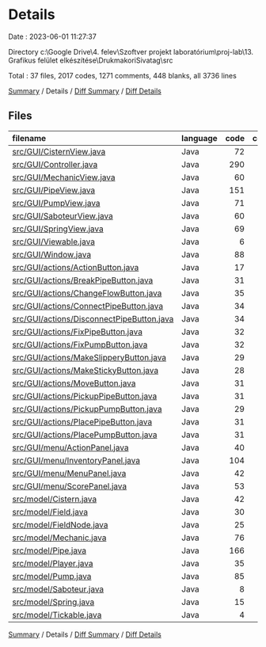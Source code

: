 # Details

Date : 2023-06-01 11:27:37

Directory c:\\Google Drive\\4. felev\\Szoftver projekt laboratórium\\proj-lab\\13. Grafikus felület elkészítése\\DrukmakoriSivatag\\src

Total : 37 files,  2017 codes, 1271 comments, 448 blanks, all 3736 lines

[Summary](results.md) / Details / [Diff Summary](diff.md) / [Diff Details](diff-details.md)

## Files
| filename | language | code | comment | blank | total |
| :--- | :--- | ---: | ---: | ---: | ---: |
| [src/GUI/CisternView.java](/src/GUI/CisternView.java) | Java | 72 | 48 | 14 | 134 |
| [src/GUI/Controller.java](/src/GUI/Controller.java) | Java | 290 | 126 | 46 | 462 |
| [src/GUI/MechanicView.java](/src/GUI/MechanicView.java) | Java | 60 | 29 | 14 | 103 |
| [src/GUI/PipeView.java](/src/GUI/PipeView.java) | Java | 151 | 93 | 15 | 259 |
| [src/GUI/PumpView.java](/src/GUI/PumpView.java) | Java | 71 | 49 | 12 | 132 |
| [src/GUI/SaboteurView.java](/src/GUI/SaboteurView.java) | Java | 60 | 28 | 15 | 103 |
| [src/GUI/SpringView.java](/src/GUI/SpringView.java) | Java | 69 | 44 | 12 | 125 |
| [src/GUI/Viewable.java](/src/GUI/Viewable.java) | Java | 6 | 10 | 2 | 18 |
| [src/GUI/Window.java](/src/GUI/Window.java) | Java | 88 | 48 | 17 | 153 |
| [src/GUI/actions/ActionButton.java](/src/GUI/actions/ActionButton.java) | Java | 17 | 10 | 4 | 31 |
| [src/GUI/actions/BreakPipeButton.java](/src/GUI/actions/BreakPipeButton.java) | Java | 31 | 13 | 9 | 53 |
| [src/GUI/actions/ChangeFlowButton.java](/src/GUI/actions/ChangeFlowButton.java) | Java | 35 | 14 | 9 | 58 |
| [src/GUI/actions/ConnectPipeButton.java](/src/GUI/actions/ConnectPipeButton.java) | Java | 34 | 14 | 9 | 57 |
| [src/GUI/actions/DisconnectPipeButton.java](/src/GUI/actions/DisconnectPipeButton.java) | Java | 34 | 14 | 10 | 58 |
| [src/GUI/actions/FixPipeButton.java](/src/GUI/actions/FixPipeButton.java) | Java | 32 | 14 | 8 | 54 |
| [src/GUI/actions/FixPumpButton.java](/src/GUI/actions/FixPumpButton.java) | Java | 32 | 14 | 7 | 53 |
| [src/GUI/actions/MakeSlipperyButton.java](/src/GUI/actions/MakeSlipperyButton.java) | Java | 29 | 14 | 6 | 49 |
| [src/GUI/actions/MakeStickyButton.java](/src/GUI/actions/MakeStickyButton.java) | Java | 28 | 14 | 6 | 48 |
| [src/GUI/actions/MoveButton.java](/src/GUI/actions/MoveButton.java) | Java | 31 | 15 | 7 | 53 |
| [src/GUI/actions/PickupPipeButton.java](/src/GUI/actions/PickupPipeButton.java) | Java | 31 | 14 | 6 | 51 |
| [src/GUI/actions/PickupPumpButton.java](/src/GUI/actions/PickupPumpButton.java) | Java | 29 | 14 | 6 | 49 |
| [src/GUI/actions/PlacePipeButton.java](/src/GUI/actions/PlacePipeButton.java) | Java | 31 | 14 | 6 | 51 |
| [src/GUI/actions/PlacePumpButton.java](/src/GUI/actions/PlacePumpButton.java) | Java | 31 | 14 | 6 | 51 |
| [src/GUI/menu/ActionPanel.java](/src/GUI/menu/ActionPanel.java) | Java | 40 | 12 | 16 | 68 |
| [src/GUI/menu/InventoryPanel.java](/src/GUI/menu/InventoryPanel.java) | Java | 104 | 23 | 22 | 149 |
| [src/GUI/menu/MenuPanel.java](/src/GUI/menu/MenuPanel.java) | Java | 42 | 28 | 12 | 82 |
| [src/GUI/menu/ScorePanel.java](/src/GUI/menu/ScorePanel.java) | Java | 53 | 21 | 16 | 90 |
| [src/model/Cistern.java](/src/model/Cistern.java) | Java | 42 | 55 | 10 | 107 |
| [src/model/Field.java](/src/model/Field.java) | Java | 30 | 50 | 10 | 90 |
| [src/model/FieldNode.java](/src/model/FieldNode.java) | Java | 25 | 23 | 7 | 55 |
| [src/model/Mechanic.java](/src/model/Mechanic.java) | Java | 76 | 85 | 23 | 184 |
| [src/model/Pipe.java](/src/model/Pipe.java) | Java | 166 | 158 | 44 | 368 |
| [src/model/Player.java](/src/model/Player.java) | Java | 35 | 40 | 9 | 84 |
| [src/model/Pump.java](/src/model/Pump.java) | Java | 85 | 76 | 23 | 184 |
| [src/model/Saboteur.java](/src/model/Saboteur.java) | Java | 8 | 10 | 4 | 22 |
| [src/model/Spring.java](/src/model/Spring.java) | Java | 15 | 17 | 4 | 36 |
| [src/model/Tickable.java](/src/model/Tickable.java) | Java | 4 | 6 | 2 | 12 |

[Summary](results.md) / Details / [Diff Summary](diff.md) / [Diff Details](diff-details.md)